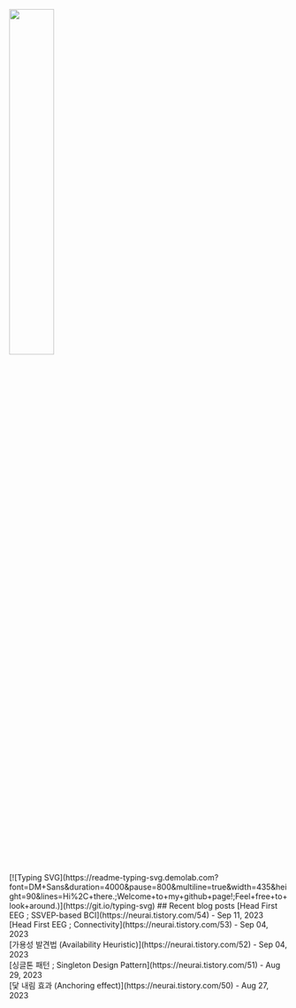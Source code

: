 <img width="40%" src="https://github.com/ez-neurai/ez-neurai/assets/62509122/2361b392-ba8f-4edb-ae70-5320739c41a6"/>

<br>
[![Typing SVG](https://readme-typing-svg.demolab.com?font=DM+Sans&duration=4000&pause=800&multiline=true&width=435&height=90&lines=Hi%2C+there.;Welcome+to+my+github+page!;Feel+free+to+look+around.)](https://git.io/typing-svg)
## Recent blog posts
[Head First EEG ; SSVEP-based BCI](https://neurai.tistory.com/54) - Sep 11, 2023<br>[Head First EEG ; Connectivity](https://neurai.tistory.com/53) - Sep 04, 2023<br>[가용성 발견법 (Availability Heuristic)](https://neurai.tistory.com/52) - Sep 04, 2023<br>[싱글톤 패턴 ; Singleton Design Pattern](https://neurai.tistory.com/51) - Aug 29, 2023<br>[닻 내림 효과 (Anchoring effect)](https://neurai.tistory.com/50) - Aug 27, 2023<br>